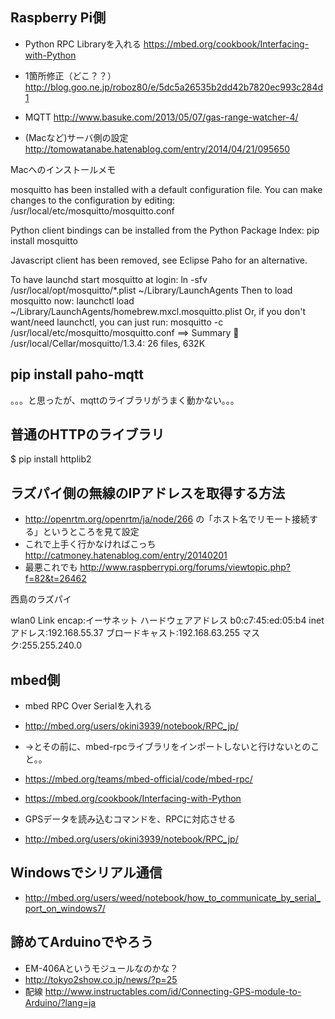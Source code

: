 ## Raspberry Pi側

* Python RPC Libraryを入れる https://mbed.org/cookbook/Interfacing-with-Python

* 1箇所修正（どこ？？） http://blog.goo.ne.jp/roboz80/e/5dc5a26535b2dd42b7820ec993c284d1

* MQTT http://www.basuke.com/2013/05/07/gas-range-watcher-4/
* (Macなど)サーバ側の設定 http://tomowatanabe.hatenablog.com/entry/2014/04/21/095650

Macへのインストールメモ

mosquitto has been installed with a default configuration file.
You can make changes to the configuration by editing:
    /usr/local/etc/mosquitto/mosquitto.conf

Python client bindings can be installed from the Python Package Index:
    pip install mosquitto

Javascript client has been removed, see Eclipse Paho for an alternative.

To have launchd start mosquitto at login:
    ln -sfv /usr/local/opt/mosquitto/*.plist ~/Library/LaunchAgents
Then to load mosquitto now:
    launchctl load ~/Library/LaunchAgents/homebrew.mxcl.mosquitto.plist
Or, if you don't want/need launchctl, you can just run:
    mosquitto -c /usr/local/etc/mosquitto/mosquitto.conf
==> Summary
🍺  /usr/local/Cellar/mosquitto/1.3.4: 26 files, 632K


## pip install paho-mqtt

。。。と思ったが、mqttのライブラリがうまく動かない。。。


## 普通のHTTPのライブラリ

 $ pip install httplib2




## ラズパイ側の無線のIPアドレスを取得する方法

* http://openrtm.org/openrtm/ja/node/266 の「ホスト名でリモート接続する」というところを見て設定
* これで上手く行かなければこっち http://catmoney.hatenablog.com/entry/20140201
* 最悪これでも http://www.raspberrypi.org/forums/viewtopic.php?f=82&t=26462

西島のラズパイ

wlan0     Link encap:イーサネット  ハードウェアアドレス b0:c7:45:ed:05:b4 
          inetアドレス:192.168.55.37 ブロードキャスト:192.168.63.255  マスク:255.255.240.0

## mbed側

* mbed RPC Over Serialを入れる
* http://mbed.org/users/okini3939/notebook/RPC_jp/
* →とその前に、mbed-rpcライブラリをインポートしないと行けないとのこと。。
* https://mbed.org/teams/mbed-official/code/mbed-rpc/

* https://mbed.org/cookbook/Interfacing-with-Python

* GPSデータを読み込むコマンドを、RPCに対応させる
* http://mbed.org/users/okini3939/notebook/RPC_jp/

## Windowsでシリアル通信

* http://mbed.org/users/weed/notebook/how_to_communicate_by_serial_port_on_windows7/


## 諦めてArduinoでやろう

* EM-406Aというモジュールなのかな？
* http://tokyo2show.co.jp/news/?p=25
* 配線 http://www.instructables.com/id/Connecting-GPS-module-to-Arduino/?lang=ja
